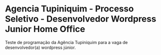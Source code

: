 # Agencia Tupiniquim - Processo Seletivo - Desenvolvedor Wordpress Junior Home Office
 Teste de programação da Agência Tupiniquim para a vaga de desenvolvedor(a) wordpress júnior.
